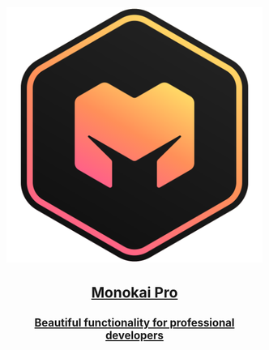 <body>
<div align="center">
<div class="b-header">
<a class="active" href="https://monokai.pro/">
<img src="./assets/logo.svg" alt="">
<h1>Monokai Pro</h1>
<h2>Beautiful functionality for professional developers</h2>
</a>
</div>
</div>
</body>

